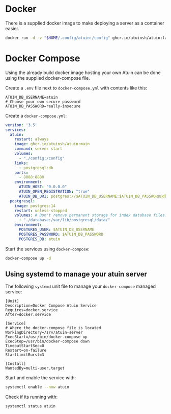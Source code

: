 # Docker

There is a supplied docker image to make deploying a server as a container easier.

```sh
docker run -d -v "$HOME/.config/atuin:/config" ghcr.io/atuinsh/atuin:latest server start
```

# Docker Compose

Using the already build docker image hosting your own Atuin can be done using the supplied docker-compose file.

Create a `.env` file next to `docker-compose.yml` with contents like this:

```
ATUIN_DB_USERNAME=atuin
# Choose your own secure password
ATUIN_DB_PASSWORD=really-insecure
```

Create a `docker-compose.yml`:

```yaml
version: '3.5'
services:
  atuin:
    restart: always
    image: ghcr.io/atuinsh/atuin:main
    command: server start
    volumes:
      - "./config:/config"
    links:
      - postgresql:db
    ports:
      - 8888:8888
    environment:
      ATUIN_HOST: "0.0.0.0"
      ATUIN_OPEN_REGISTRATION: "true"
      ATUIN_DB_URI: postgres://$ATUIN_DB_USERNAME:$ATUIN_DB_PASSWORD@db/atuin
  postgresql:
    image: postgres:14
    restart: unless-stopped
    volumes: # Don't remove permanent storage for index database files!
      - "./database:/var/lib/postgresql/data/"
    environment:
      POSTGRES_USER: $ATUIN_DB_USERNAME
      POSTGRES_PASSWORD: $ATUIN_DB_PASSWORD
      POSTGRES_DB: atuin
```

Start the services using `docker-compose`:

```sh
docker-compose up -d
```

## Using systemd to manage your atuin server

The following `systemd` unit file to manage your `docker-compose` managed service:

```
[Unit]
Description=Docker Compose Atuin Service
Requires=docker.service
After=docker.service

[Service]
# Where the docker-compose file is located
WorkingDirectory=/srv/atuin-server
ExecStart=/usr/bin/docker-compose up
ExecStop=/usr/bin/docker-compose down
TimeoutStartSec=0
Restart=on-failure
StartLimitBurst=3

[Install]
WantedBy=multi-user.target
```

Start and enable the service with:

```sh
systemctl enable --now atuin
```

Check if its running with:

```sh
systemctl status atuin
```

